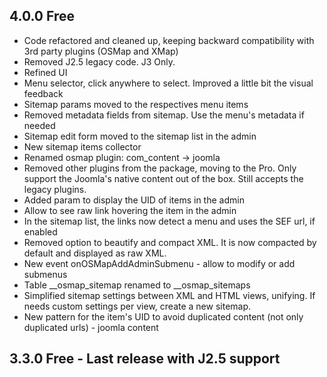 ## 4.0.0 Free

* Code refactored and cleaned up, keeping backward compatibility with 3rd party plugins (OSMap and XMap)
* Removed J2.5 legacy code. J3 Only.
* Refined UI
* Menu selector, click anywhere to select. Improved a little bit the visual feedback
* Sitemap params moved to the respectives menu items
* Removed metadata fields from sitemap. Use the menu's metadata if needed
* Sitemap edit form moved to the sitemap list in the admin
* New sitemap items collector
* Renamed osmap plugin: com_content -> joomla
* Removed other plugins from the package, moving to the Pro. Only support the Joomla's native content out of the box. Still accepts the legacy plugins.
* Added param to display the UID of items in the admin
* Allow to see raw link hovering the item in the admin
* In the sitemap list, the links now detect a menu and uses the SEF url, if enabled
* Removed option to beautify and compact XML. It is now compacted by default and displayed as raw XML.
* New event onOSMapAddAdminSubmenu - allow to modify or add submenus
* Table __osmap_sitemap renamed to __osmap_sitemaps
* Simplified sitemap settings between XML and HTML views, unifying. If needs custom settings per view, create a new sitemap.
* New pattern for the item's UID to avoid duplicated content (not only duplicated urls) - joomla content

## 3.3.0 Free - Last release with J2.5 support
